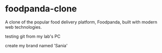 # foodpanda-clone
A clone of the popular food delivery platform, Foodpanda, built with modern web technologies. 

testing git from my lab's PC

create my brand named 'Sania'

